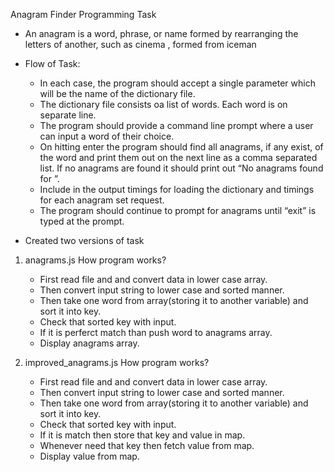 Anagram Finder Programming Task
- An anagram is a word, phrase, or name formed by rearranging the letters of another, such as cinema , formed from iceman
- Flow of Task:
  - In each case, the program should accept a single parameter which will be the name of the dictionary file. 
  - The dictionary file consists oa  list of words. Each word is on separate line. 
  - The program should provide a command line prompt where a user can input a word of their choice. 
  - On hitting enter the program should find all anagrams, if any exist, of the word and print them out on the next line as a comma           separated list. If no anagrams are found it should print out “No anagrams found for <word>”.
  - Include in the output timings for loading the dictionary and timings for each anagram set request.
  - The program should continue to prompt for anagrams until “exit” is typed at the prompt.
 
 - Created two versions of task
 1. anagrams.js
    How program works?
    - First read file and and convert data in lower case array.
    - Then convert input string to lower case and sorted manner.
    - Then take one word from array(storing it to another variable) and sort it into key.
    - Check that sorted key with input.
    - If it is perferct match than push word to anagrams array.
    - Display anagrams array.
    
 2. improved_anagrams.js
    How program works?
    - First read file and and convert data in lower case array.
    - Then convert input string to lower case and sorted manner.
    - Then take one word from array(storing it to another variable) and sort it into key.
    - Check that sorted key with input.
    - If it is match then store that key and value in map.
    - Whenever need that key then fetch value from map.
    - Display value from map.
